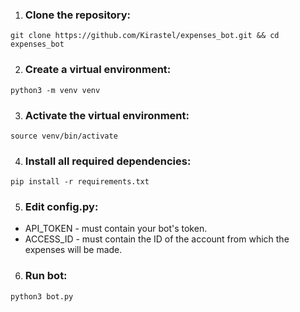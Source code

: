 
1. ### Clone the repository:

```git clone https://github.com/Kirastel/expenses_bot.git && cd expenses_bot```

2. ### Create a virtual environment:

```python3 -m venv venv```

3. ### Activate the virtual environment:

```source venv/bin/activate```

4. ### Install all required dependencies:

```pip install -r requirements.txt```

5. ### Edit config.py: 
- API_TOKEN - must contain your bot's token.
- ACCESS_ID - must contain the ID of the account from which the expenses will be made.

6. ### Run bot:

```python3 bot.py```
